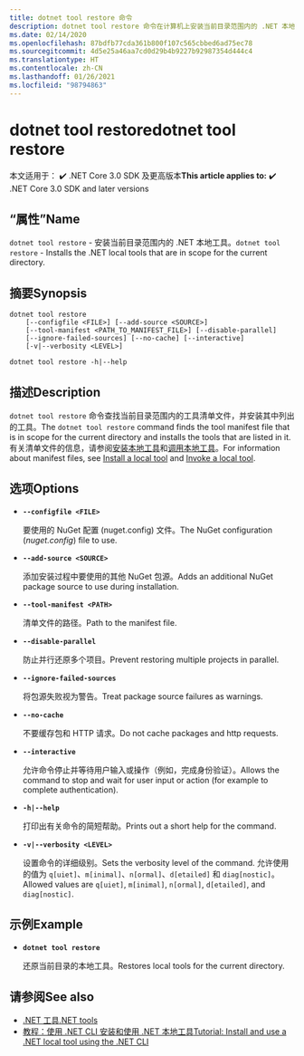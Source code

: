 ```yaml
---
title: dotnet tool restore 命令
description: dotnet tool restore 命令在计算机上安装当前目录范围内的 .NET 本地工具。
ms.date: 02/14/2020
ms.openlocfilehash: 87bdfb77cda361b800f107c565cbbed6ad75ec78
ms.sourcegitcommit: 4d5e25a46aa7cd0d29b4b9227b92987354d444c4
ms.translationtype: HT
ms.contentlocale: zh-CN
ms.lasthandoff: 01/26/2021
ms.locfileid: "98794863"
---
```

# <a name="dotnet-tool-restore"></a><span data-ttu-id="8da5f-103">dotnet tool restore</span><span class="sxs-lookup"><span data-stu-id="8da5f-103">dotnet tool restore</span></span>

<span data-ttu-id="8da5f-104">本文适用于： ✔️ .NET Core 3.0 SDK 及更高版本</span><span class="sxs-lookup"><span data-stu-id="8da5f-104">**This article applies to:** ✔️ .NET Core 3.0 SDK and later versions</span></span>

## <a name="name"></a><span data-ttu-id="8da5f-105">“属性”</span><span class="sxs-lookup"><span data-stu-id="8da5f-105">Name</span></span>

<span data-ttu-id="8da5f-106">`dotnet tool restore` - 安装当前目录范围内的 .NET 本地工具。</span><span class="sxs-lookup"><span data-stu-id="8da5f-106">`dotnet tool restore` - Installs the .NET local tools that are in scope for the current directory.</span></span>

## <a name="synopsis"></a><span data-ttu-id="8da5f-107">摘要</span><span class="sxs-lookup"><span data-stu-id="8da5f-107">Synopsis</span></span>

```dotnetcli
dotnet tool restore
    [--configfile <FILE>] [--add-source <SOURCE>]
    [--tool-manifest <PATH_TO_MANIFEST_FILE>] [--disable-parallel]
    [--ignore-failed-sources] [--no-cache] [--interactive]
    [-v|--verbosity <LEVEL>]

dotnet tool restore -h|--help
```

## <a name="description"></a><span data-ttu-id="8da5f-108">描述</span><span class="sxs-lookup"><span data-stu-id="8da5f-108">Description</span></span>

<span data-ttu-id="8da5f-109">`dotnet tool restore` 命令查找当前目录范围内的工具清单文件，并安装其中列出的工具。</span><span class="sxs-lookup"><span data-stu-id="8da5f-109">The `dotnet tool restore` command finds the tool manifest file that is in scope for the current directory and installs the tools that are listed in it.</span></span> <span data-ttu-id="8da5f-110">有关清单文件的信息，请参阅[安装本地工具](global-tools.md#install-a-local-tool)和[调用本地工具](global-tools.md#invoke-a-local-tool)。</span><span class="sxs-lookup"><span data-stu-id="8da5f-110">For information about manifest files, see [Install a local tool](global-tools.md#install-a-local-tool) and [Invoke a local tool](global-tools.md#invoke-a-local-tool).</span></span>

## <a name="options"></a><span data-ttu-id="8da5f-111">选项</span><span class="sxs-lookup"><span data-stu-id="8da5f-111">Options</span></span>

- **`--configfile <FILE>`**

  <span data-ttu-id="8da5f-112">要使用的 NuGet 配置 (nuget.config) 文件。</span><span class="sxs-lookup"><span data-stu-id="8da5f-112">The NuGet configuration (*nuget.config*) file to use.</span></span>

- **`--add-source <SOURCE>`**

  <span data-ttu-id="8da5f-113">添加安装过程中要使用的其他 NuGet 包源。</span><span class="sxs-lookup"><span data-stu-id="8da5f-113">Adds an additional NuGet package source to use during installation.</span></span>

- **`--tool-manifest <PATH>`**

  <span data-ttu-id="8da5f-114">清单文件的路径。</span><span class="sxs-lookup"><span data-stu-id="8da5f-114">Path to the manifest file.</span></span>

- **`--disable-parallel`**

  <span data-ttu-id="8da5f-115">防止并行还原多个项目。</span><span class="sxs-lookup"><span data-stu-id="8da5f-115">Prevent restoring multiple projects in parallel.</span></span>

- **`--ignore-failed-sources`**

  <span data-ttu-id="8da5f-116">将包源失败视为警告。</span><span class="sxs-lookup"><span data-stu-id="8da5f-116">Treat package source failures as warnings.</span></span>

- **`--no-cache`**

  <span data-ttu-id="8da5f-117">不要缓存包和 HTTP 请求。</span><span class="sxs-lookup"><span data-stu-id="8da5f-117">Do not cache packages and http requests.</span></span>

- **`--interactive`**

  <span data-ttu-id="8da5f-118">允许命令停止并等待用户输入或操作（例如，完成身份验证）。</span><span class="sxs-lookup"><span data-stu-id="8da5f-118">Allows the command to stop and wait for user input or action (for example to complete authentication).</span></span>

- **`-h|--help`**

  <span data-ttu-id="8da5f-119">打印出有关命令的简短帮助。</span><span class="sxs-lookup"><span data-stu-id="8da5f-119">Prints out a short help for the command.</span></span>

- **`-v|--verbosity <LEVEL>`**

  <span data-ttu-id="8da5f-120">设置命令的详细级别。</span><span class="sxs-lookup"><span data-stu-id="8da5f-120">Sets the verbosity level of the command.</span></span> <span data-ttu-id="8da5f-121">允许使用的值为 `q[uiet]`、`m[inimal]`、`n[ormal]`、`d[etailed]` 和 `diag[nostic]`。</span><span class="sxs-lookup"><span data-stu-id="8da5f-121">Allowed values are `q[uiet]`, `m[inimal]`, `n[ormal]`, `d[etailed]`, and `diag[nostic]`.</span></span>

## <a name="example"></a><span data-ttu-id="8da5f-122">示例</span><span class="sxs-lookup"><span data-stu-id="8da5f-122">Example</span></span>

- **`dotnet tool restore`**

  <span data-ttu-id="8da5f-123">还原当前目录的本地工具。</span><span class="sxs-lookup"><span data-stu-id="8da5f-123">Restores local tools for the current directory.</span></span>

## <a name="see-also"></a><span data-ttu-id="8da5f-124">请参阅</span><span class="sxs-lookup"><span data-stu-id="8da5f-124">See also</span></span>

- [<span data-ttu-id="8da5f-125">.NET 工具</span><span class="sxs-lookup"><span data-stu-id="8da5f-125">.NET tools</span></span>](global-tools.md)
- [<span data-ttu-id="8da5f-126">教程：使用 .NET CLI 安装和使用 .NET 本地工具</span><span class="sxs-lookup"><span data-stu-id="8da5f-126">Tutorial: Install and use a .NET local tool using the .NET CLI</span></span>](local-tools-how-to-use.md)
